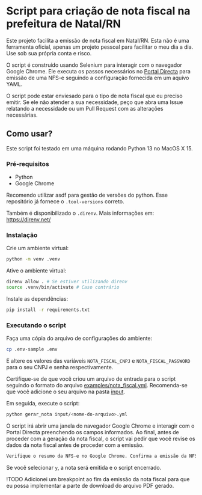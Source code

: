 # Script para criação de nota fiscal na prefeitura de Natal/RN

Este projeto facilita a emissão de nota fiscal em Natal/RN. Esta não é uma ferramenta oficial, apenas um projeto pessoal para facilitar o meu dia a dia. Use sob sua própria conta e risco.

O script é construído usando Selenium para interagir com o navegador Google Chrome.
Ele executa os passos necessários no [Portal Directa](https://directa.natal.rn.gov.br/) para 
emissão de uma NFS-e seguindo a configuração fornecida em um aquivo YAML.

O script pode estar enviesado para o tipo de nota fiscal que eu preciso emitir. Se ele não 
atender a sua necessidade, peço que abra uma Issue relatando a necessidade ou um Pull Request
com as alterações necessárias.

## Como usar?

Este script foi testado em uma máquina rodando Python 13 no MacOS X 15.

### Pré-requisitos

- Python
- Google Chrome

Recomendo utilizar asdf para gestão de versões do python. Esse repositório já fornece o `.tool-versions` correto.

Também é disponibilizado o `.direnv`. Mais informações em: https://direnv.net/

### Instalação

Crie um ambiente virtual:

```sh
python -m venv .venv
```

Ative o ambiente virtual:

```sh
direnv allow . # Se estiver utilizando direnv
source .venv/bin/activate # Caso contrário
```

Instale as dependências:

```sh
pip install -r requirements.txt
```

### Executando o script

Faça uma cópia do arquivo de configurações do ambiente:

```sh
cp .env-sample .env
```

E altere os valores das variáveis `NOTA_FISCAL_CNPJ` e `NOTA_FISCAL_PASSWORD` para o seu CNPJ e
senha respectivamente.

Certifique-se de que você criou um arquivo de entrada para o script seguindo o formato do arquivo
[examples/nota_fiscal.yml](examples.nota_fiscal.yml). Recomenda-se que você adicione o seu arquivo
na pasta [input](input).

Em seguida, execute o script:

```sh
python gerar_nota input/<nome-do-arquivo>.yml
```

O script irá abrir uma janela do navegador Google Chrome e interagir com o Portal Directa preenchendo
os campos informados. Ao final, antes de proceder com a geração da nota fiscal, o script vai pedir
que você revise os dados da nota fiscal antes de proceder com a emissão.

```sh
Verifique o resumo da NFS-e no Google Chrome. Confirma a emissão da NFS-e? (y/n):
```

Se você selecionar `y`, a nota será emitida e o script encerrado.

!TODO
Adicionei um breakpoint ao fim da emissão da nota fiscal para que eu possa implementar a parte de download do arquivo PDF gerado.


